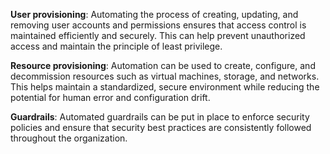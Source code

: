 **User provisioning**: Automating the process of creating, updating, and removing user accounts and permissions ensures that access control is maintained efficiently and securely. This can help prevent unauthorized access and maintain the principle of least privilege.

**Resource provisioning**: Automation can be used to create, configure, and decommission resources such as virtual machines, storage, and networks. This helps maintain a standardized, secure environment while reducing the potential for human error and configuration drift.

**Guardrails**: Automated guardrails can be put in place to enforce security policies and ensure that security best practices are consistently followed throughout the organization.

